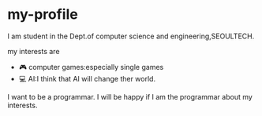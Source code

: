 # my-profile


I am student in the Dept.of computer science and engineering,SEOULTECH.

my interests are
* 🎮 computer games:especially single games
* 💻 AI:I think that AI will change ther world.

I want to be a programmar.
I will be happy if I am the programmar about my interests. 
